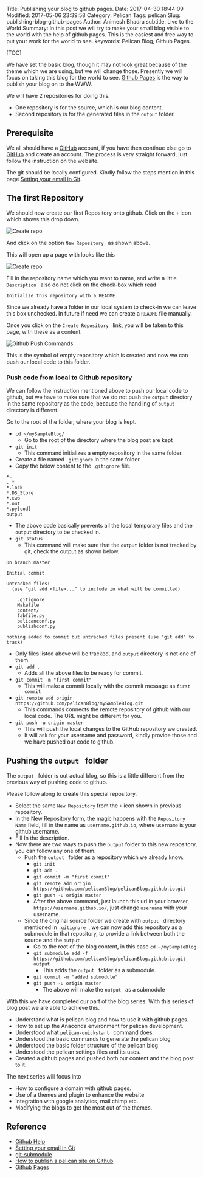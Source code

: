 Title: Publishing your blog to github pages.
Date: 2017-04-30 18:44:09
Modified: 2017-05-06 23:39:58
Category: Pelican
Tags: pelican
Slug: publishing-blog-github-pages
Author: Animesh Bhadra
subtitle: Live to the World
Summary: In this post we will try to make your small blog visible to the world with the help of github pages. This is the easiest and free way to put your work for the world to see.
keywords: Pelican Blog, Github Pages.

[TOC]

We have set the basic blog, though it may not look great because of the theme which we are using, but we will change those. Presently we will focus on taking this blog for the world to see. [Github Pages](https://pages.github.com/ "GitHub Pages") is the way to publish your blog on to the WWW.

We will have 2 repositories for doing this.

* One repository is for the source, which is our blog content.
* Second repository is for the generated files in the `output` folder.


## Prerequisite ##
We all should have a [GitHub](https://github.com/) account, if you have then continue else go to [GitHub](https://github.com/) and create an account. The process is very straight forward, just follow the instruction on the website.

The git should be locally configured. Kindly follow the steps mention in this page [Setting your email in Git](https://help.github.com/articles/setting-your-email-in-git/).

## The first Repository ##

We should now create our first Repository onto github. Click on the `+` icon which shows this drop down.

![Create repo]({filename}../../images/githubAccount/createRepo.png "The create repo link")

And click on the option `New Repository ` as shown above.

This will open up a page with looks like this

![Create repo]({filename}../../images/githubAccount/createRepoForm.png "The create repo form")

Fill in the repository name which you want to name, and write a little `Description ` also do not click on the check-box which read

`Initialize this repository with a README`

Since we already have a folder in our local system to check-in we can leave this box unchecked. In future if need we can create a `README` file manually.

Once you click on the `Create Repository ` link, you will be taken to this page, with these as a content.

![Github Push Commands]({filename}../../images/githubAccount/commandsGitHub2Push.png "The Github push commands")


This is the symbol of empty repository which is created and now we can push our local code to this folder.

### Push code from local to Github repository ###

We can follow the instruction mentioned above to push our local code to github, but we have to make sure that we do not push the `output` directory in the same repository as the code, because the handling of `output` directory is different.

Go to the root of the folder, where your blog is kept.

* `cd ~/mySampleBlog/`
    - Go to the root of the directory where the blog post are kept
* `git init`
    - This command initializes a empty repository in the same folder.
* Create a file named `.gitignore` in the same folder.
* Copy the below content to the `.gitignore` file.

````shell
*~
._*
*.lock
*.DS_Store
*.swp
*.out
*.py[cod]
output
````

* The above code basically prevents all the local temporary files and the `output` directory to be checked in.
* `git status`
    - This command will make sure that the `output` folder is not tracked by git, check the output as shown below.

````shell
On branch master

Initial commit

Untracked files:
  (use "git add <file>..." to include in what will be committed)

    .gitignore
    Makefile
    content/
    fabfile.py
    pelicanconf.py
    publishconf.py

nothing added to commit but untracked files present (use "git add" to track)

````
* Only files listed above will be tracked, and `output` directory is not one of them.
* `git add .`
    - Adds all the above files to be ready for commit.
* `git commit -m "first commit"`
    - This will make a commit locally with the commit message as `first commit`
* `git remote add origin https://github.com/pelicanBlog/mySampleBlog.git`
    - This commands connects the remote repository of github with our local code. The URL might be different for you.
* `git push -u origin master`
    - This will push the local changes to the GitHub repository we created.
    - It will ask for your username and password, kindly provide those and we have pushed our code to github.

## Pushing the `output ` folder ##

The `output ` folder is out actual blog, so this is a little different from the previous way of pushing code to github.

Please follow along to create this special repository.

* Select the same `New Repository` from the `+` icon shown in previous repository.
* In the New Repository form, the magic happens with the `Repository Name` field, fill in the name as `username.github.io`, where `username` is your github username.
* Fill In the description.
* Now there are two ways to push the `output` folder to this new repository, you can follow any one of them.
    - Push the `output ` folder as a repository which we already know.
        + `git init`
        + `git add .`
        + `git commit -m "first commit"`
        + `git remote add origin https://github.com/pelicanBlog/pelicanBlog.github.io.git`
        + `git push -u origin master`
        + After the above command, just launch this url in your browser, `https://username.github.io/`, just change `username` with your username.
    - Since the original source folder we create with `output ` directory mentioned in `.gitignore `, we can now add this repository as a submodule in that repository, to provide a link between both the source and the `output`
        + Go to the root of the blog content, in this case `cd ~/mySampleBlog`
        + `git submodule add -f https://github.com/pelicanBlog/pelicanBlog.github.io.git output`
            * This adds the `output ` folder as a submodule.
        + `git commit -m "added submodule"`
        + `git push -u origin master`
            * The above will make the `output ` as a submodule

With this we have completed our part of the blog series. With this series of blog post we are able to achieve this.

* Understand what is pelican blog and how to use it with github pages.
* How to set up the Anaconda environment for pelican development.
* Understood what `pelican-quickstart ` command does.
* Understood the basic commands to generate the pelican blog
* Understood the basic folder structure of the pelican blog
* Understood the pelican settings files and its uses.
* Created a github pages and pushed both our content and the blog post to it.


The next series will focus into

* How to configure a domain with github pages.
* Use of a themes and plugin to enhance the website
* Integration with google analytics, mail chimp etc.
* Modifying the blogs to get the most out of the themes.


## Reference ##

* [Github Help](https://help.github.com/categories/setup/)
* [Setting your email in Git](https://help.github.com/articles/setting-your-email-in-git/)
* [git-submodule ](https://git-scm.com/docs/git-submodule)
* [How to publish a pelican site on Github ](http://hernantz.github.io/how-to-publish-a-pelican-site-on-github.html)
* [Github Pages](https://pages.github.com/)


